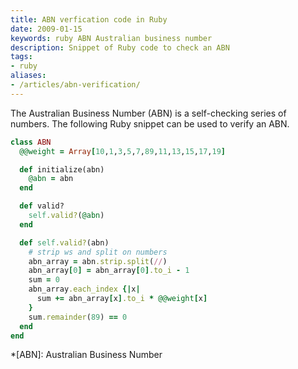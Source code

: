 ```yaml
---
title: ABN verfication code in Ruby
date: 2009-01-15
keywords: ruby ABN Australian business number
description: Snippet of Ruby code to check an ABN
tags:
- ruby
aliases:
- /articles/abn-verification/
---
```


The Australian Business Number (ABN) is a self-checking series of numbers. The
following Ruby snippet can be used to verify an ABN.

```ruby
class ABN
  @@weight = Array[10,1,3,5,7,89,11,13,15,17,19]

  def initialize(abn)
    @abn = abn
  end

  def valid?
    self.valid?(@abn)
  end

  def self.valid?(abn)
    # strip ws and split on numbers
    abn_array = abn.strip.split(//)
    abn_array[0] = abn_array[0].to_i - 1
    sum = 0
    abn_array.each_index {|x|
      sum += abn_array[x].to_i * @@weight[x]
    }
    sum.remainder(89) == 0
  end
end
```

*[ABN]: Australian Business Number
